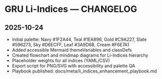 # GRU Li-Indices — CHANGELOG

## 2025-10-24
- Initial palette: Navy #1F2A44, Teal #1EA896, Gold #C9A227, Slate #596273, Sky #D6ECFF, Leaf #3A9D6B, Cream #F6E7A1
- Added accessible Mermaid themeVariables and classDefs
- Created flowchart and mindmap diagrams for Li-Indices hierarchy
- Placeholder weights for all indices (YAML/CSV)
- Export script for PNG/SVG with accessibility and palette QA
- Playbook published: docs/meta/li_indices_enhancement_playbook.md
